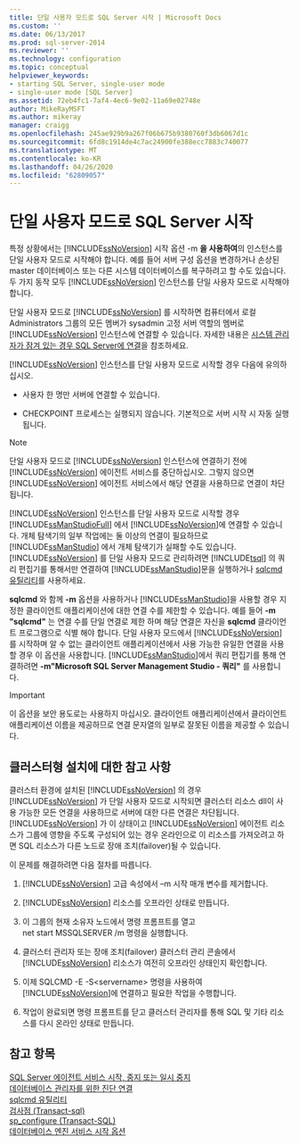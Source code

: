 ```yaml
---
title: 단일 사용자 모드로 SQL Server 시작 | Microsoft Docs
ms.custom: ''
ms.date: 06/13/2017
ms.prod: sql-server-2014
ms.reviewer: ''
ms.technology: configuration
ms.topic: conceptual
helpviewer_keywords:
- starting SQL Server, single-user mode
- single-user mode [SQL Server]
ms.assetid: 72eb4fc1-7af4-4ec6-9e02-11a69e02748e
author: MikeRayMSFT
ms.author: mikeray
manager: craigg
ms.openlocfilehash: 245ae929b9a267f06b675b9380760f3db6067d1c
ms.sourcegitcommit: 6fd8c1914de4c7ac24900fe388ecc7883c740077
ms.translationtype: MT
ms.contentlocale: ko-KR
ms.lasthandoff: 04/26/2020
ms.locfileid: "62809057"
---
```

# <a name="start-sql-server-in-single-user-mode"></a>단일 사용자 모드로 SQL Server 시작
  특정 상황에서는 [!INCLUDE[ssNoVersion](../../includes/ssnoversion-md.md)] 시작 옵션 -m **을 사용하여**의 인스턴스를 단일 사용자 모드로 시작해야 합니다. 예를 들어 서버 구성 옵션을 변경하거나 손상된 master 데이터베이스 또는 다른 시스템 데이터베이스를 복구하려고 할 수도 있습니다. 두 가지 동작 모두 [!INCLUDE[ssNoVersion](../../includes/ssnoversion-md.md)] 인스턴스를 단일 사용자 모드로 시작해야 합니다.  
  
 단일 사용자 모드로 [!INCLUDE[ssNoVersion](../../includes/ssnoversion-md.md)] 를 시작하면 컴퓨터에서 로컬 Administrators 그룹의 모든 멤버가 sysadmin 고정 서버 역할의 멤버로 [!INCLUDE[ssNoVersion](../../includes/ssnoversion-md.md)] 인스턴스에 연결할 수 있습니다. 자세한 내용은 [시스템 관리자가 잠겨 있는 경우 SQL Server에 연결](connect-to-sql-server-when-system-administrators-are-locked-out.md)을 참조하세요.  
  
 [!INCLUDE[ssNoVersion](../../includes/ssnoversion-md.md)] 인스턴스를 단일 사용자 모드로 시작할 경우 다음에 유의하십시오.  
  
-   사용자 한 명만 서버에 연결할 수 있습니다.  
  
-   CHECKPOINT 프로세스는 실행되지 않습니다. 기본적으로 서버 시작 시 자동 실행됩니다.  
  
> [!NOTE]  
>  단일 사용자 모드로 [!INCLUDE[ssNoVersion](../../includes/ssnoversion-md.md)] 인스턴스에 연결하기 전에 [!INCLUDE[ssNoVersion](../../includes/ssnoversion-md.md)] 에이전트 서비스를 중단하십시오. 그렇지 않으면 [!INCLUDE[ssNoVersion](../../includes/ssnoversion-md.md)] 에이전트 서비스에서 해당 연결을 사용하므로 연결이 차단됩니다.  
  
 [!INCLUDE[ssNoVersion](../../includes/ssnoversion-md.md)] 인스턴스를 단일 사용자 모드로 시작할 경우 [!INCLUDE[ssManStudioFull](../../includes/ssmanstudiofull-md.md)] 에서 [!INCLUDE[ssNoVersion](../../includes/ssnoversion-md.md)]에 연결할 수 있습니다. 개체 탐색기의 일부 작업에는 둘 이상의 연결이 필요하므로 [!INCLUDE[ssManStudio](../../includes/ssmanstudio-md.md)] 에서 개체 탐색기가 실패할 수도 있습니다. [!INCLUDE[ssNoVersion](../../includes/ssnoversion-md.md)] 를 단일 사용자 모드로 관리하려면 [!INCLUDE[tsql](../../includes/tsql-md.md)] 의 쿼리 편집기를 통해서만 연결하여 [!INCLUDE[ssManStudio](../../includes/ssmanstudio-md.md)]문을 실행하거나 [sqlcmd 유틸리티](../../tools/sqlcmd-utility.md)를 사용하세요.  
  
 **sqlcmd** 와 함께 **-m** 옵션을 사용하거나 [!INCLUDE[ssManStudio](../../includes/ssmanstudio-md.md)]을 사용할 경우 지정한 클라이언트 애플리케이션에 대한 연결 수를 제한할 수 있습니다. 예를 들어 **-m "sqlcmd"** 는 연결 수를 단일 연결로 제한 하며 해당 연결은 자신을 **sqlcmd** 클라이언트 프로그램으로 식별 해야 합니다. 단일 사용자 모드에서 [!INCLUDE[ssNoVersion](../../includes/ssnoversion-md.md)] 를 시작하며 알 수 없는 클라이언트 애플리케이션에서 사용 가능한 유일한 연결을 사용할 경우 이 옵션을 사용합니다. [!INCLUDE[ssManStudio](../../includes/ssmanstudio-md.md)]에서 쿼리 편집기를 통해 연결하려면 **-m"Microsoft SQL Server Management Studio - 쿼리"** 를 사용합니다.  
  
> [!IMPORTANT]  
>  이 옵션을 보안 용도로는 사용하지 마십시오. 클라이언트 애플리케이션에서 클라이언트 애플리케이션 이름을 제공하므로 연결 문자열의 일부로 잘못된 이름을 제공할 수 있습니다.  
  
## <a name="note-for-clustered-installations"></a>클러스터형 설치에 대한 참고 사항  
 클러스터 환경에 설치된 [!INCLUDE[ssNoVersion](../../includes/ssnoversion-md.md)] 의 경우 [!INCLUDE[ssNoVersion](../../includes/ssnoversion-md.md)] 가 단일 사용자 모드로 시작되면 클러스터 리소스 dll이 사용 가능한 모든 연결을 사용하므로 서버에 대한 다른 연결은 차단됩니다. [!INCLUDE[ssNoVersion](../../includes/ssnoversion-md.md)] 가 이 상태이고 [!INCLUDE[ssNoVersion](../../includes/ssnoversion-md.md)] 에이전트 리소스가 그룹에 영향을 주도록 구성되어 있는 경우 온라인으로 이 리소스를 가져오려고 하면 SQL 리소스가 다른 노드로 장애 조치(failover)될 수 있습니다.  
  
 이 문제를 해결하려면 다음 절차를 따릅니다.  
  
1.  [!INCLUDE[ssNoVersion](../../includes/ssnoversion-md.md)] 고급 속성에서 –m 시작 매개 변수를 제거합니다.  
  
2.  [!INCLUDE[ssNoVersion](../../includes/ssnoversion-md.md)] 리소스를 오프라인 상태로 만듭니다.  
  
3.  이 그룹의 현재 소유자 노드에서 명령 프롬프트를 열고  
    net start MSSQLSERVER /m 명령을 실행합니다.  
  
4.  클러스터 관리자 또는 장애 조치(failover) 클러스터 관리 콘솔에서 [!INCLUDE[ssNoVersion](../../includes/ssnoversion-md.md)] 리소스가 여전히 오프라인 상태인지 확인합니다.  
  
5.  이제 SQLCMD -E -S\<servername> 명령을 사용하여 [!INCLUDE[ssNoVersion](../../includes/ssnoversion-md.md)]에 연결하고 필요한 작업을 수행합니다.  
  
6.  작업이 완료되면 명령 프롬프트를 닫고 클러스터 관리자를 통해 SQL 및 기타 리소스를 다시 온라인 상태로 만듭니다.  
  
## <a name="see-also"></a>참고 항목  
 [SQL Server 에이전트 서비스 시작, 중지 또는 일시 중지](../../ssms/agent/start-stop-or-pause-the-sql-server-agent-service.md)   
 [데이터베이스 관리자를 위한 진단 연결](diagnostic-connection-for-database-administrators.md)   
 [sqlcmd 유틸리티](../../tools/sqlcmd-utility.md)   
 [검사점 &#40;Transact-sql&#41;](/sql/t-sql/language-elements/checkpoint-transact-sql)   
 [sp_configure &#40;Transact-SQL&#41;](/sql/relational-databases/system-stored-procedures/sp-configure-transact-sql)   
 [데이터베이스 엔진 서비스 시작 옵션](database-engine-service-startup-options.md)  
  
  
